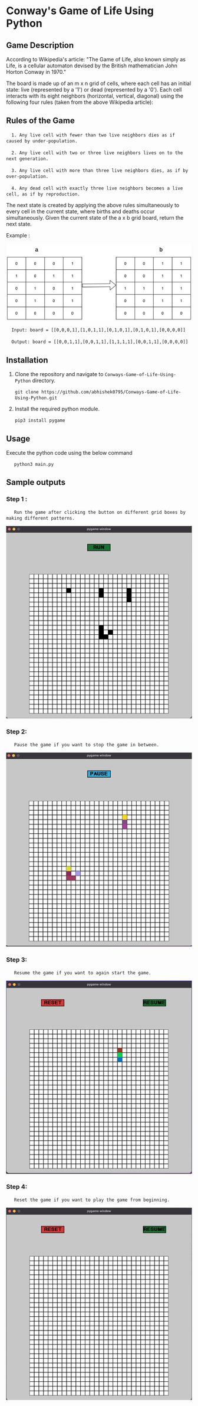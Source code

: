 # Conway's Game of Life Using Python

## Game Description

According to Wikipedia's article: "The Game of Life, also known simply as Life, is a cellular automaton devised by the British mathematician John Horton Conway in 1970."

The board is made up of an m x n grid of cells, where each cell has an initial state: live (represented by a  '1') or dead (represented by a  '0'). Each cell interacts with its eight neighbors (horizontal, vertical, diagonal) using the following four rules (taken from the above Wikipedia article):

## Rules of the Game

      1. Any live cell with fewer than two live neighbors dies as if caused by under-population.

      2. Any live cell with two or three live neighbors lives on to the next generation.

      3. Any live cell with more than three live neighbors dies, as if by over-population.

      4. Any dead cell with exactly three live neighbors becomes a live cell, as if by reproduction.
      
The next state is created by applying the above rules simultaneously to every cell in the current state, where births and deaths occur simultaneously. Given the current state of the a x b grid board, return the next state.

 
Example :

<img src="Example.jpg" alt="Example">

      Input: board = [[0,0,0,1],[1,0,1,1],[0,1,0,1],[0,1,0,1],[0,0,0,0]]

      Output: board = [[0,0,1,1],[0,0,1,1],[1,1,1,1],[0,0,1,1],[0,0,0,0]]

## Installation

1. Clone the repository and navigate to `Conways-Game-of-Life-Using-Python` directory.

       git clone https://github.com/abhishek0795/Conways-Game-of-Life-Using-Python.git

2. Install the required python module.
      
       pip3 install pygame

## Usage

Execute the python code using the below command

       python3 main.py

## Sample outputs

### Step 1 :

       Run the game after clicking the button on different grid boxes by making different patterns.

<img src="./Output_Images/Step-1.png" alt="step-1">

### Step 2:

       Pause the game if you want to stop the game in between.

<img src="./Output_Images/Step-2.png" alt="step-2">

### Step 3:

       Resume the game if you want to again start the game.

<img src="./Output_Images/Step-3.png" alt="step-3">

### Step 4:

       Reset the game if you want to play the game from beginning.

<img src="./Output_Images/Step-4.png" alt="step-4">